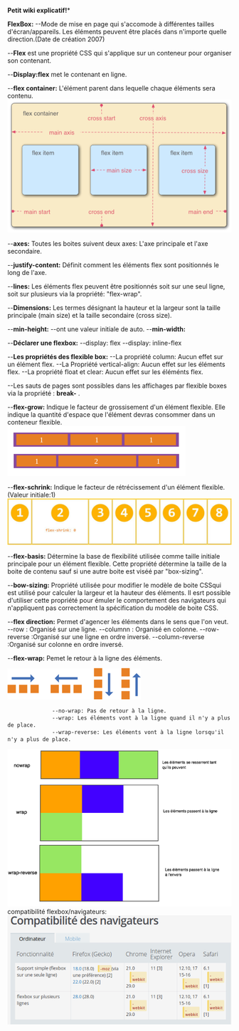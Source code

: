 **Petit wiki explicatif!***

**FlexBox:**
--Mode de mise en page qui s'accomode à différentes tailles d'écran/appareils. Les éléments peuvent être placés dans n'importe quelle direction.(Date de création 2007)

--**Flex** est une propriété CSS qui s'applique sur un conteneur pour organiser son contenant.

--**Display:flex** met le contenant en ligne.

--**flex container:** L'élément parent dans lequelle chaque éléments sera contenu.  
![exo4](flex.png "image")


--**axes:** Toutes les boites suivent deux axes: L'axe principale et l'axe secondaire.

--**justify-content:** Définit comment les éléments flex sont positionnés le long de l'axe.

--**lines:** Les éléments flex peuvent être positionnés soit sur une seul ligne, soit sur plusieurs via la propriété: "flex-wrap".

--**Dimensions:** Les termes désignant la hauteur et la largeur sont la taille principale (main size) et la taille secondaire (cross size).



--**min-height:**
              --ont une valeur initiale de auto.
--**min-width:**

--**Déclarer une flexbox:** --display: flex
                        --display: inline-flex

--**Les propriétés des flexible box:** --La propriété column: Aucun effet sur un élément flex.
                                   --La Propriété vertical-align: Aucun effet sur les éléments flex.
                                   --La propriété float et clear: Aucun effet sur les éléménts flex.

--Les sauts de pages sont possibles dans les affichages par flexible boxes via la propriété : **break-** .


--**flex-grow:** Indique le facteur de grossisement d'un élément flexible. Elle indique la quantité d'espace que l'élément devras consommer dans un conteneur flexible.
![exo4](grow.png "image")  

--**flex-schrink:** Indique le facteur de rétrécissement d'un élément flexible. (Valeur initiale:1)
![exo4](shrink.jpg "image")

--**flex-basis:** Détermine la base de flexibilité utilisée comme taille initiale principale pour un élément flexible. Cette propriété détermine la taille de la boite de contenu sauf si une autre boite est viséé par "box-sizing".


--**bow-sizing:** Propriété utilisée pour modifier le modèle de boite CSSqui est utilisé pour calculer la largeur et la hauteur des éléments. Il esrt possible d'utiliser cette propriété pour émuler le comportement des navigateurs qui n'appliquent pas correctement la spécification du modèle de boite CSS.

--**flex direction:** Permet d'agencer les éléments dans le sens que l'on veut.
                  --row : Organisé sur une ligne.
                  --columnn : Organisé en colonne.
                  --row-reverse :Organisé sur une ligne en ordre inversé.
                  --column-reverse :Organisé sur colonne en ordre inversé.

--**flex-wrap:** Pemet le retour à la ligne des éléments.

![exo4](dir.png "image")  

                  --no-wrap: Pas de retour à la ligne.
                  --wrap: Les éléments vont à la ligne quand il n'y a plus de place.
                  --wrap-reverse: Les éléments vont à la ligne lorsqu'il n'y a plus de place.
![exo4](flex_wrap.png "image")
compatibilité flexbox/navigateurs:  
![exo4](compat.png "image")

